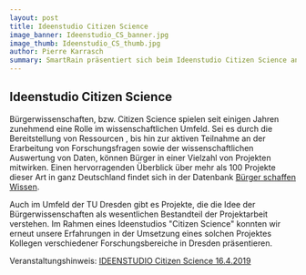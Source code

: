 ```yaml
---
layout: post
title: Ideenstudio Citizen Science
image_banner: Ideenstudio_CS_banner.jpg
image_thumb: Ideenstudio_CS_thumb.jpg
author: Pierre Karrasch
summary: SmartRain präsentiert sich beim Ideenstudio Citizen Science an der TU Dresden
---
```


## Ideenstudio Citizen Science

Bürgerwissenschaften, bzw. Citizen Science spielen seit einigen Jahren zunehmend eine Rolle im wissenschaftlichen Umfeld. Sei es durch die Bereitstellung von Ressourcen , bis hin zur aktiven Teilnahme an der Erarbeitung von Forschungsfragen sowie der wissenschaftlichen Auswertung von Daten, können Bürger in einer Vielzahl von Projekten mitwirken. Einen hervorragenden Überblick über mehr als 100 Projekte dieser Art in ganz Deutschland findet sich in der Datenbank [Bürger schaffen Wissen](https://www.buergerschaffenwissen.de/projekte "Bürger schaffen Wissen").

Auch im Umfeld der TU Dresden gibt es Projekte, die die Idee der Bürgerwissenschaften als wesentlichen Bestandteil der Projektarbeit verstehen. Im Rahmen eines Ideenstudios "Citizen Science" konnten wir erneut unsere Erfahrungen in der Umsetzung eines solchen Projektes Kollegen verschiedener Forschungsbereiche in Dresden präsentieren.

Veranstaltungshinweis: [IDEENSTUDIO Citizen Science 16.4.2019](https://tu-dresden.de/forschung-transfer/services-fuer-forschende/project-scouts/termine/IDEENSTUDIO-Citizen-Science-16-4.2019 "IDEENSTUDIO Citizen Science 16.4.2019")
